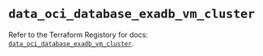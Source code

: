 # `data_oci_database_exadb_vm_cluster`

Refer to the Terraform Registory for docs: [`data_oci_database_exadb_vm_cluster`](https://registry.terraform.io/providers/oracle/oci/6.18.0/docs/data-sources/database_exadb_vm_cluster).
